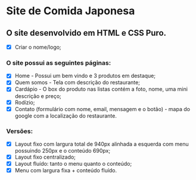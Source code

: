 # **Site de Comida Japonesa**

## O site desenvolvido em HTML e CSS Puro.


- [X] Criar o nome/logo;


### **O site possui as seguintes páginas:**

- [X] <a url="https://thaismichelini.github.io/Academy/">Home - Possui um bem vindo e 3 produtos em destaque;</a>
- [X] <a url = "https://thaismichelini.github.io/Academy/quemsomos.html">Quem somos - Tela com descrição do restaurante;</a>
- [X] <a url= "https://thaismichelini.github.io/Academy/cardapio.html">Cardápio - O box do produto nas listas contém a foto, nome, uma mini descrição e preço;</a>
- [X] <a url= "https://thaismichelini.github.io/Academy/rodizio.html">Rodízio;</a>
- [X] <a url= "https://thaismichelini.github.io/Academy/contato.html">Contato (formulário com nome, email, mensagem e o botão) - mapa do google com a localização do restaurante.</a>

### **Versões:**
- [X] <a url= "https://thaismichelini.github.io/Academy/index.html">Layout fixo com largura total de 940px alinhada a esquerda com menu possuindo 250px e o conteúdo 690px;</a>
- [X] Layout fixo centralizado;
- [X] Layout fluído: tanto o menu quanto o conteúdo;
- [X] Menu com largura fixa + conteúdo fluído.
